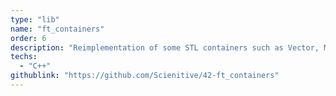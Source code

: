 ```yaml
---
type: "lib"
name: "ft_containers"
order: 6
description: "Reimplementation of some STL containers such as Vector, Map and Stack in C++98."
techs:
  - "C++"
githublink: "https://github.com/Scienitive/42-ft_containers"
---
```

